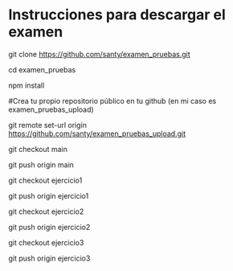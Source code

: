 # Instrucciones para descargar el examen

git clone https://github.com/santy/examen_pruebas.git

cd examen_pruebas

npm install


#Crea tu propio repositorio público en tu github (en mi caso es examen_pruebas_upload)

git remote set-url origin https://github.com/santy/examen_pruebas_upload.git

git checkout main

git push origin main

git checkout ejercicio1

git push origin ejercicio1

git checkout ejercicio2

git push origin ejercicio2

git checkout ejercicio3

git push origin ejercicio3


